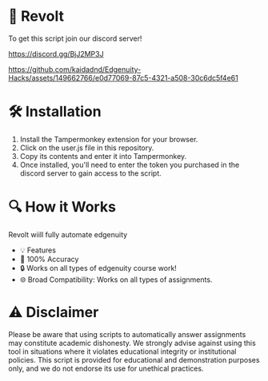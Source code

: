 # 🚀 Revolt
To get this script join our discord server! 

https://discord.gg/BjJ2MP3J


https://github.com/kaidadnd/Edgenuity-Hacks/assets/149662766/e0d77069-87c5-4321-a508-30c6dc5f4e61



# 🛠️ Installation


1. Install the Tampermonkey extension for your browser.
2. Click on the user.js file in this repository.
3. Copy its contents and enter it into Tampermonkey.
4. Once installed, you'll need to enter the token you purchased in the discord server to gain access to the script.

# 🔍 How it Works
Revolt wiill fully automate edgenuity

- 💡 Features
- 🎯 100% Accuracy
- 🔒 Works on all types of edgenuity course work!
- 🌐 Broad Compatibility: Works on all types of assignments.

# ⚠️ Disclaimer
Please be aware that using scripts to automatically answer assignments may constitute academic dishonesty. We strongly advise against using this tool in situations where it violates educational integrity or institutional policies. This script is provided for educational and demonstration purposes only, and we do not endorse its use for unethical practices.
